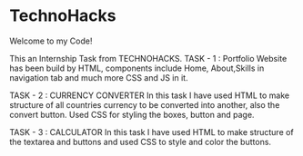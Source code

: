 # TechnoHacks

Welcome to my Code!

This an Internship Task from TECHNOHACKS. TASK - 1 : Portfolio Website has been build by HTML, components include Home, About,Skills in navigation tab and much more CSS and JS in it.

TASK - 2 : CURRENCY CONVERTER In this task I have used HTML to make structure of all countries currency to be converted into another, also the convert button. Used CSS for styling the boxes, button and page.

TASK - 3 : CALCULATOR In this task I have used HTML to make structure of the textarea and buttons and used CSS to style and color the buttons.
